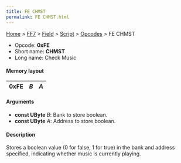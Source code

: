 ```yaml
---
title: FE CHMST
permalink: FE CHMST.html
---
```


[Home](../../../../Main%20Page.md) > [FF7](../../../../FF7.md) > [Field](../../../Field.md) > [Script](../../Script.md) > [Opcodes](../Opcodes.md) > FE CHMST

-   Opcode: **0xFE**
-   Short name: **CHMST**
-   Long name: Check Music

#### Memory layout

| 0xFE | *B* | *A* |
|------|-----|-----|

#### Arguments

-   **const UByte** *B*: Bank to store boolean.
-   **const UByte** *A*: Address to store boolean.

#### Description

Stores a boolean value (0 for false, 1 for true) in the bank and address
specified, indicating whether music is currently playing.
